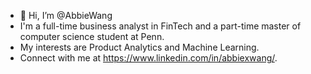 - 👋 Hi, I’m @AbbieWang
- I'm a full-time business analyst in FinTech and a part-time master of computer science student at Penn.
- My interests are Product Analytics and Machine Learning.
- Connect with me at https://www.linkedin.com/in/abbiexwang/.
<!---
AbbieWang/AbbieWang is a ✨ special ✨ repository because its `README.md` (this file) appears on your GitHub profile.
You can click the Preview link to take a look at your changes.
--->
